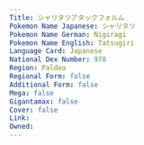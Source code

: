```yaml
---
﻿Title: シャリタツアタックフォルム
Pokemon Name Japanese: シャリタツ
Pokemon Name German: Nigiragi
Pokemon Name English: Tatsugiri
Language Card: Japanese
National Dex Number: 978
Region: Paldea
Regional Form: false
Additional Form: false
Mega: false
Gigantamax: false
Cover: false
Link: 
Owned: 
---
```

